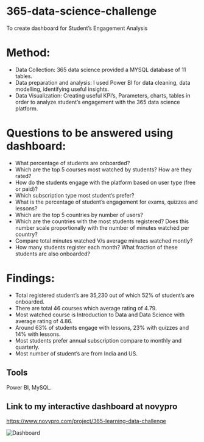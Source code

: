 # 365-data-science-challenge 
To create dashboard for Student’s Engagement Analysis 

# Method:
* Data Collection: 365 data science provided a MYSQL database of 11 tables.
* Data preparation and analysis: I used Power BI for data cleaning, data modelling, identifying useful insights. 
* Data Visualization: Creating useful KPI’s, Parameters, charts, tables in order to analyze student’s engagement with the 365 data science platform. 

# Questions to be answered using dashboard:

* What percentage of students are onboarded?
* Which are the top 5 courses most watched by students? How are they rated?
* How do the students engage with the platform based on user type (free or paid)?
* Which subscription type most student’s prefer?
* What is the percentage of student’s engagement for exams, quizzes and lessons?
* Which are the top 5 countries by number of users?
* Which are the countries with the most students registered? Does this number scale proportionally with the number of minutes watched per country?
* Compare total minutes watched V/s average minutes watched montly?
* How many students register each month? What fraction of these students are also onboarded?

# Findings:
* Total registered student’s are 35,230 out of which 52% of student’s are onboarded.
* There are total 46 courses which average rating of 4.79.
* Most watched course is Introduction to Data and Data Science with average rating of 4.86.
* Around 63% of students engage with lessons, 23% with quizzes and 14% with lessons.
* Most students prefer annual subscription compare to monthly and quarterly.
* Most number of student’s are from India and US.

## Tools 
Power BI, MySQL.

## Link to my interactive dashboard at novypro 
https://www.novypro.com/project/365-learning-data-challenge

![Dashboard](https://user-images.githubusercontent.com/87359806/206179174-5ffd3eea-5e7e-4934-bf78-5841e2c559ab.PNG)



